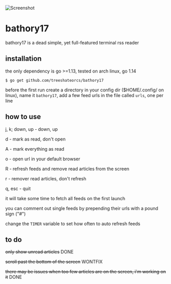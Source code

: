 ![Screenshot](https://i.imgur.com/iTe1Rpw.png)

# bathory17

bathory17 is a dead simple, yet full-featured terminal rss reader

## installation

the only dependency is go >=1.13, tested on arch linux, go 1.14

    $ go get github.com/treeshateorcs/bathory17

before the first run create a directory in your config dir ($HOME/.config/ on
linux), name it `bathory17`, add a few feed urls in the file called `urls`,
one per line

## how to use
j, k; down, up - down, up

d - mark as read, don't open

A - mark everything as read

o - open url in your default browser

R - refresh feeds and remove read articles from the screen

r - remover read articles, don't refresh

q, esc - quit



it will take some time to fetch all feeds on the first launch

you can comment out single feeds by prepending their urls with a pound sign ("#")

change the `TIMER` variable to set how often to auto refresh feeds

## to do

~~only show unread articles~~ DONE

~~scroll past the bottom of the screen~~ WONTFIX

~~there may be issues when too few articles are on the screen, i'm working on it~~ DONE

